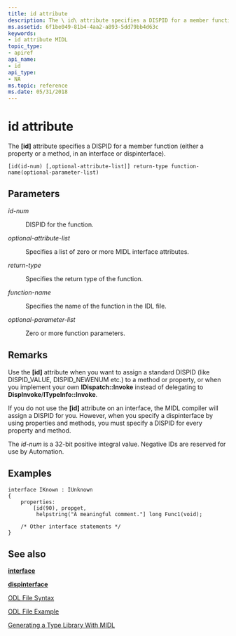 ```yaml
---
title: id attribute
description: The \ id\ attribute specifies a DISPID for a member function (either a property or a method, in an interface or dispinterface).
ms.assetid: 6f1be049-81b4-4aa2-a893-5dd79bb4d63c
keywords:
- id attribute MIDL
topic_type:
- apiref
api_name:
- id
api_type:
- NA
ms.topic: reference
ms.date: 05/31/2018
---
```


# id attribute

The **\[id\]** attribute specifies a DISPID for a member function (either a property or a method, in an interface or dispinterface).

``` syntax
[id(id-num) [,optional-attribute-list]] return-type function-name(optional-parameter-list)
```

## Parameters

<dl> <dt>

*id-num* 
</dt> <dd>

DISPID for the function.

</dd> <dt>

*optional-attribute-list* 
</dt> <dd>

Specifies a list of zero or more MIDL interface attributes.

</dd> <dt>

*return-type* 
</dt> <dd>

Specifies the return type of the function.

</dd> <dt>

*function-name* 
</dt> <dd>

Specifies the name of the function in the IDL file.

</dd> <dt>

*optional-parameter-list* 
</dt> <dd>

Zero or more function parameters.

</dd> </dl>

## Remarks

Use the **\[id\]** attribute when you want to assign a standard DISPID (like DISPID\_VALUE, DISPID\_NEWENUM etc.) to a method or property, or when you implement your own **IDispatch::Invoke** instead of delegating to **DispInvoke**/**ITypeInfo::Invoke**.

If you do not use the **\[id\]** attribute on an interface, the MIDL compiler will assign a DISPID for you. However, when you specify a dispinterface by using properties and methods, you must specify a DISPID for every property and method.

The *id-num* is a 32-bit positive integral value. Negative IDs are reserved for use by Automation.

## Examples

``` syntax
interface IKnown : IUnknown
{
    properties:
        [id(90), propget, 
         helpstring("A meaningful comment."] long Func1(void);

    /* Other interface statements */
}
```

## See also

<dl> <dt>

[**interface**](interface.md)
</dt> <dt>

[**dispinterface**](dispinterface.md)
</dt> <dt>

[ODL File Syntax](https://msdn.microsoft.com/library/ms221683(v=VS.71).aspx)
</dt> <dt>

[ODL File Example](https://msdn.microsoft.com/library/ms221308(v=VS.71).aspx)
</dt> <dt>

[Generating a Type Library With MIDL](generating-a-type-library-with-midl-2.md)
</dt> </dl>

 

 




